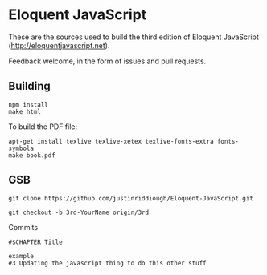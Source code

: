# Eloquent JavaScript

These are the sources used to build the third edition of Eloquent
JavaScript (http://eloquentjavascript.net).

Feedback welcome, in the form of issues and pull requests.

## Building

    npm install
    make html

To build the PDF file:

    apt-get install texlive texlive-xetex texlive-fonts-extra fonts-symbola
    make book.pdf

## GSB 

    git clone https://github.com/justinriddiough/Eloquent-JavaScript.git
    
    git checkout -b 3rd-YourName origin/3rd

Commits

    #$CHAPTER Title
    
    example
    #3 Updating the javascript thing to do this other stuff

